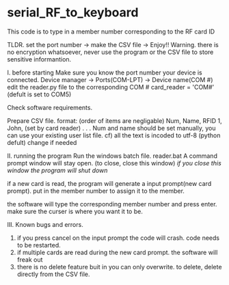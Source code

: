 # serial_RF_to_keyboard
This code is to type in a member number corresponding to the RF card ID



TLDR. 
    set the port number -> make the CSV file -> Enjoy!!
Warning. 
    there is no encryption whatsoever, never use the program or the CSV file to store sensitive informantion.



I. before starting
  Make sure you know the port number your device is connected.
    Device manager -> Ports(COM-LPT) -> Device name(COM #)
        edit the reader.py file to the corresponding  COM #
            card_reader = 'COM#' (defult is set to COM5)
  
  Check software requirements.
  
  Prepare CSV file.
    format: (order of items are negligable)
      Num, Name, RFID
      1, John, (set by card reader)
      .
      .
      .
      Num and name should be set manually, 
      you can use your existing user list file.
      cf) all the text is incoded to utf-8 (python defult) change if needed

II. running the program 
  Run the windows batch file.
    reader.bat
    A command prompt window will stay open. (to close, close this window)
    *if you close this window the program will shut down*
    
  if a new card is read, the program will generate a input prompt(new card prompt).
  put in the member number to assign it to the member.
  
  the software will type the corresponding member number and press enter. 
  make sure the curser is where you want it to be.
  
III. Known bugs and errors.
  1. if you press cancel on the input prompt the code will crash. 
  code needs to be restarted.
  2. if multiple cards are read during the new card prompt. the software will freak out
  3. there is no delete feature buit in you can only overwrite.
  to delete, delete directly from the CSV file.
  
